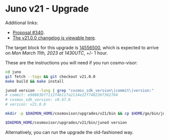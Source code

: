 # Juno v21 - Upgrade

Additional links:

- [Proposal #340](https://www.mintscan.io/juno/proposals/340).
- [The v21.0.0 changelog is viewable here](https://github.com/CosmosContracts/juno/releases/tag/v21.0.0).

The target block for this upgrade is [14556500](https://www.mintscan.io/juno/blocks/14556500), which is expected to arrive on _Mon March 11th, 2023 at 1430UTC_, +/- 1 hour.

These are the instructions you will need if you run cosmo-visor:

```bash
cd juno
git fetch --tags && git checkout v21.0.0
make build && make install

junod version --long | grep "cosmos_sdk_version\|commit\|version:"
# commit: e98863bf7112f4b117a2114e22f7482367362764
# cosmos_sdk_version: v0.47.6
# version: v21.0.0

mkdir -p $DAEMON_HOME/cosmovisor/upgrades/v21/bin && cp $HOME/go/bin/junod $DAEMON_HOME/cosmovisor/upgrades/v21/bin

$DAEMON_HOME/cosmovisor/upgrades/v21/bin/junod version
```

Alternatively, you can run the upgrade the old-fashioned way.
